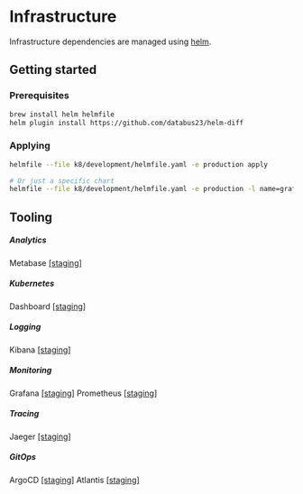 # Infrastructure

Infrastructure dependencies are managed using [helm](https://github.com/helm/helm).

## Getting started

### Prerequisites

```sh
brew install helm helmfile
helm plugin install https://github.com/databus23/helm-diff
```

### Applying

```sh
helmfile --file k8/development/helmfile.yaml -e production apply

# Or just a specific chart
helmfile --file k8/development/helmfile.yaml -e production -l name=grafana apply
```

## Tooling

##### Analytics

Metabase [[staging]](https://metabase.dev.snuderls.eu/)

##### Kubernetes

Dashboard [[staging]](https://dashboard.dev.snuderls.eu/)

##### Logging

Kibana [[staging]](https://kibana.dev.snuderls.eu/app/kibana/)

##### Monitoring

Grafana [[staging]](https://grafana.dev.snuderls.eu/)
Prometheus [[staging]](https://prometheus.dev.snuderls.eu/)

##### Tracing

Jaeger [[staging]](https://tracing.dev.snuderls.eu/)

##### GitOps

ArgoCD [[staging]](https://argo.dev.snuderls.eu/)
Atlantis [[staging]](https://atlantis.dev.snuderls.eu/)
